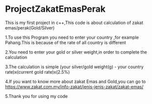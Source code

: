 # ProjectZakatEmasPerak
This is my first project in c++,This code is about calculation of zakat emas/perak(Gold/Silver)

1.To use this Program you need to enter your country ,for example Pahang.This is because of the rate of all country is different

2.You need to enter your gold or silver weight,in order to complete the calculation

3.The calculation is simple (your silver/gold weight(g) - your country rate)x(current gold rate)x(2.5%)

4.If you want to know more about zakat Emas and Gold,you can go to https://www.zakat.com.my/info-zakat/jenis-jenis-zakat/zakat-emas/

5.Thank you for using my code
